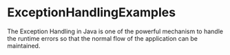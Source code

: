# ExceptionHandlingExamples
The Exception Handling in Java is one of the powerful mechanism to handle the runtime errors so that the normal flow of the application can be maintained.
